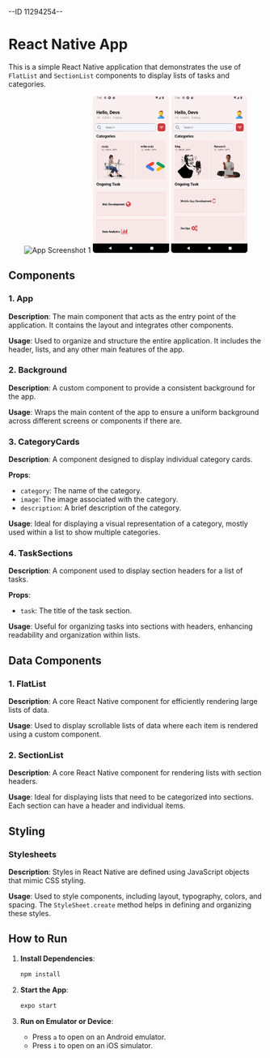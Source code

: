 --ID 11294254--

# React Native App

This is a simple React Native application that demonstrates the use of `FlatList` and `SectionList` components to display lists of tasks and categories.

<p align="center">
  <img src="./assets/shot1.png" alt="App Screenshot 1" width="30%"/>
  <img src="./assets/shot3.png" alt="App Screenshot 2" width="30%"/>
  <img src="./assets/shot4.png" alt="App Screenshot 2" width="30%"/>
</p>

## Components

### 1. App
**Description**: The main component that acts as the entry point of the application. It contains the layout and integrates other components.

**Usage**: Used to organize and structure the entire application. It includes the header, lists, and any other main features of the app.

### 2. Background
**Description**: A custom component to provide a consistent background for the app.

**Usage**: Wraps the main content of the app to ensure a uniform background across different screens or components if there are.

### 3. CategoryCards
**Description**: A component designed to display individual category cards.

**Props**:
- `category`: The name of the category.
- `image`: The image associated with the category.
- `description`: A brief description of the category.

**Usage**: Ideal for displaying a visual representation of a category, mostly used within a list to show multiple categories.

### 4. TaskSections
**Description**: A component used to display section headers for a list of tasks.

**Props**:
- `task`: The title of the task section.

**Usage**: Useful for organizing tasks into sections with headers, enhancing readability and organization within lists.

## Data Components

### 1. FlatList
**Description**: A core React Native component for efficiently rendering large lists of data.

**Usage**: Used to display scrollable lists of data where each item is rendered using a custom component.

### 2. SectionList
**Description**: A core React Native component for rendering lists with section headers.

**Usage**: Ideal for displaying lists that need to be categorized into sections. Each section can have a header and individual items.

## Styling

### Stylesheets
**Description**: Styles in React Native are defined using JavaScript objects that mimic CSS styling.

**Usage**: Used to style components, including layout, typography, colors, and spacing. The `StyleSheet.create` method helps in defining and organizing these styles.

## How to Run

1. **Install Dependencies**:
    ```bash
    npm install
    ```

2. **Start the App**:
    ```bash
    expo start
    ```

3. **Run on Emulator or Device**:
    - Press `a` to open on an Android emulator.
    - Press `i` to open on an iOS simulator.
